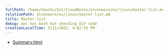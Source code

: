 ```yaml
---
fullPath: /home/ubuntu/Git/CloudNotes/elvenware/os/linux/master-list.md
relativePath: elvenware/os/linux/master-list.md
title: Master-list
debug: aec has both but checking ELF code
creationLocalTime: 3/11/2022, 4:02:55 PM
---
```


<!-- toc -->
<!-- tocstop -->

* [Summary.html](Summary.html)